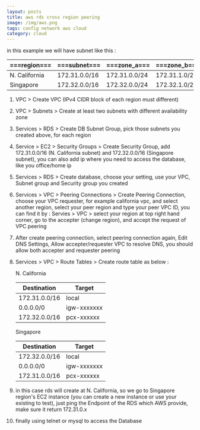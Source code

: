```yaml
---
layout: posts
title: aws rds cross region peering
image: /img/aws.png
tags: config network aws cloud
category: cloud
---
```


in this example we will have subnet like this :

|===region===|===subnet===|===zone_a===|===zone_b===|
|:---|:---|:---|:---|
|N. California|172.31.0.0/16|172.31.0.0/24|172.31.1.0/24|
|Singapore|172.32.0.0/16|172.32.0.0/24|172.32.1.0/24|

1. VPC > Create VPC (IPv4 CIDR block of each region must different)

1. VPC > Subnets > Create at least two subnets with different availability zone

1. Services > RDS > Create DB Subnet Group, pick those subnets you created above, for each region

1. Service > EC2 > Security Groups > Create Security Group, add 172.31.0.0/16 (N. California subnet) and 172.32.0.0/16 (Singapore subnet), you can also add ip where you need to access the database, like you office/home ip

1. Services > RDS > Create database, choose your setting, use your VPC, Subnet group and Security group you created

1. Services > VPC > Peering Connections > Create Peering Connection, choose your VPC requester, for example california vpc, and select another region, select your peer region and type your peer VPC ID, you can find it by : Servies > VPC > select your region at top right hand corner, go to the accepter (change region), and accept the request of VPC peering

1. After create peering connection, select peering connection again, Edit DNS Settings, Allow accepter/requester VPC to resolve DNS, you should allow both accepter and requester peering

1. Services > VPC > Route Tables > Create route table as below :

    N. California

    |Destination|Target|
    |---|---|
    |172.31.0.0/16|local|
    |0.0.0.0/0|igw-xxxxxxx|
    |172.32.0.0/16|pcx-xxxxxx|

    Singapore

    |Destination|Target|
    |---|---|
    |172.32.0.0/16|local|
    |0.0.0.0/0|igw-xxxxxxx|
    |172.31.0.0/16|pcx-xxxxxx|

1. in this case rds will create at N. California, so we go to Singapore region's EC2 instance (you can create a new instance or use your existing to test), just ping the Endpoint of the RDS which AWS provide, make sure it return 172.31.0.x

1. finally using telnet or mysql to access the Database
